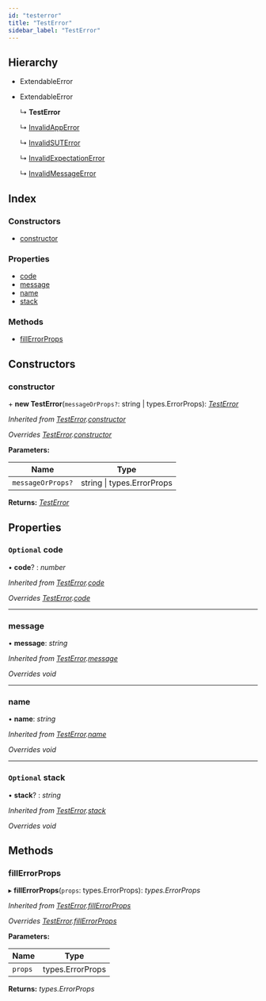 ```yaml
---
id: "testerror"
title: "TestError"
sidebar_label: "TestError"
---
```


## Hierarchy

* ExtendableError

* ExtendableError

  ↳ **TestError**

  ↳ [InvalidAppError](invalidapperror.md)

  ↳ [InvalidSUTError](invalidsuterror.md)

  ↳ [InvalidExpectationError](invalidexpectationerror.md)

  ↳ [InvalidMessageError](invalidmessageerror.md)

## Index

### Constructors

* [constructor](testerror.md#constructor)

### Properties

* [code](testerror.md#optional-code)
* [message](testerror.md#message)
* [name](testerror.md#name)
* [stack](testerror.md#optional-stack)

### Methods

* [fillErrorProps](testerror.md#fillerrorprops)

## Constructors

###  constructor

\+ **new TestError**(`messageOrProps?`: string | types.ErrorProps): *[TestError](testerror.md)*

*Inherited from [TestError](testerror.md).[constructor](testerror.md#constructor)*

*Overrides [TestError](testerror.md).[constructor](testerror.md#constructor)*

**Parameters:**

Name | Type |
------ | ------ |
`messageOrProps?` | string &#124; types.ErrorProps |

**Returns:** *[TestError](testerror.md)*

## Properties

### `Optional` code

• **code**? : *number*

*Inherited from [TestError](testerror.md).[code](testerror.md#optional-code)*

*Overrides [TestError](testerror.md).[code](testerror.md#optional-code)*

___

###  message

• **message**: *string*

*Inherited from [TestError](testerror.md).[message](testerror.md#message)*

*Overrides void*

___

###  name

• **name**: *string*

*Inherited from [TestError](testerror.md).[name](testerror.md#name)*

*Overrides void*

___

### `Optional` stack

• **stack**? : *string*

*Inherited from [TestError](testerror.md).[stack](testerror.md#optional-stack)*

*Overrides void*

## Methods

###  fillErrorProps

▸ **fillErrorProps**(`props`: types.ErrorProps): *types.ErrorProps*

*Inherited from [TestError](testerror.md).[fillErrorProps](testerror.md#fillerrorprops)*

*Overrides [TestError](testerror.md).[fillErrorProps](testerror.md#fillerrorprops)*

**Parameters:**

Name | Type |
------ | ------ |
`props` | types.ErrorProps |

**Returns:** *types.ErrorProps*
